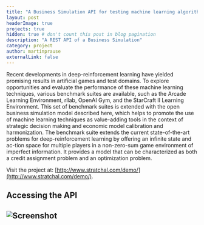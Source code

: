```yaml
---
title: "A Business Simulation API for testing machine learning algorithms"
layout: post
headerImage: true
projects: true
hidden: true # don't count this post in blog pagination
description: "A REST API of a Business Simulation"
category: project
author: martinprause
externalLink: false
---
```



Recent developments in deep-reinforcement learning have yielded promising results in artificial games and test domains. To explore opportunities and evaluate the performance of these machine learning techniques, various benchmark suites are available, such as the Arcade Learning Environment, rllab, OpenAI Gym, and the StarCraft II Learning Environment. This set of benchmark suites is extended with the open business simulation model described here, which helps to promote the use of machine learning techniques as value-adding tools in the context of strategic decision making and economic model calibration and harmonization. The benchmark suite extends the current state-of-the-art problems for deep-reinforcement learning by offering an infinite state and ac-tion space for multiple players in a non-zero-sum game environment of imperfect information. It provides a model that can be characterized as both a credit assignment problem and an optimization problem.

Visit the project at: [http://www.stratchal.com/demo/](http://www.stratchal.com/demo/). 

## Accessing the API

![Screenshot](https://martinprause.github.io/blog/assets/images/rest.jpg)
---

